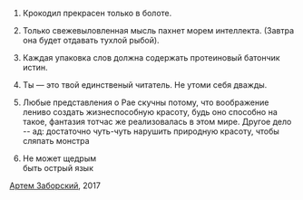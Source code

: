 1. Крокодил прекрасен только в болоте.

1. Только свежевыловленная мысль пахнет морем интеллекта. (Завтра она будет отдавать тухлой рыбой). 

1. Каждая упаковка слов должна содержать протеиновый батончик истин.

1. Ты — это твой единственый читатель. Не утоми себя дважды.

1. Любые представления о Рае скучны потому, что воображение лениво создать жизнеспособную красоту, будь оно способно на такое, фантазия тотчас же реализовалась в этом мире. 
Другое дело -- ад: достаточно чуть-чуть нарушить природную красоту, чтобы сляпать монстра

1. Не может щедрым  
 быть острый язык


[Артем Заборский](http://www.zaborskiy.org/), 2017



